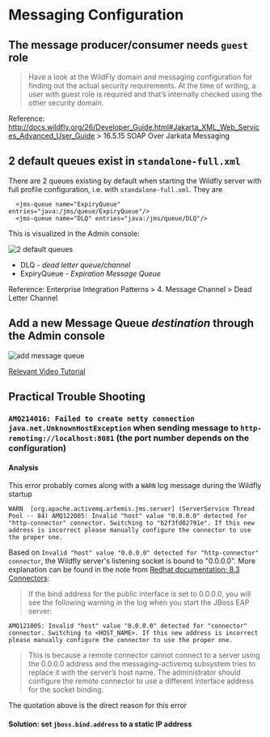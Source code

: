 # Messaging Configuration
## The message producer/consumer needs `guest` role

> Have a look at the WildFly domain and messaging configuration for finding out the actual security requirements. At the time of writing, a user with guest role is required and that’s internally checked using the other security domain. 

Reference: http://docs.wildfly.org/26/Developer_Guide.html#Jakarta_XML_Web_Services_Advanced_User_Guide > 16.5.15 SOAP Over Jarkata Messaging

## 2 default queues exist in `standalone-full.xml`
There are 2 queues existing by default when starting the Wildfly server with full profile configuration, i.e. with `standalone-full.xml`. They are

```
  <jms-queue name="ExpiryQueue" entries="java:/jms/queue/ExpiryQueue"/>
  <jms-queue name="DLQ" entries="java:/jms/queue/DLQ"/>
```

This is visualized in the Admin console:

![2 default queues](https://user-images.githubusercontent.com/3033388/174456874-0c0d403c-68e0-45a5-b6f7-7a339b4e162f.png)

 * DLQ - *dead letter queue/channel*
 * ExpiryQueue - *Expiration Message Queue*

Reference: Enterprise Integration Patterns > 4. Message Channel > Dead Letter Channel


## Add a new Message Queue *destination* through the Admin console
![add message queue](https://user-images.githubusercontent.com/3033388/174456532-652f455a-cbe4-4914-8b5f-34c148636db1.png)

[Relevant Video Tutorial](https://www.youtube.com/watch?v=StqHcny4dGc)

## Practical Trouble Shooting
### `AMQ214016: Failed to create netty connection java.net.UnknownHostException` when sending message to `http-remoting://localhost:8081` (the port number depends on the configuration)
#### Analysis
This error probably comes along with a `WARN` log message during the Wildfly startup

```
WARN  [org.apache.activemq.artemis.jms.server] (ServerService Thread Pool -- 84) AMQ122005: Invalid "host" value "0.0.0.0" detected for "http-connector" connector. Switching to "b2f3fd82791e". If this new address is incorrect please manually configure the connector to use the proper one.
```

Based on `Invalid "host" value "0.0.0.0" detected for "http-connector" connector`, the Wildfly server's listening socket is bound to "0.0.0.0". More explanation can be found in the note from [Redhat documentation: 8.3 Connectors](https://access.redhat.com/documentation/en-us/red_hat_jboss_enterprise_application_platform/7.1/html/configuring_messaging/acceptors_and_connectors#configuring_acceptors_and_connectors):

> If the bind address for the public interface is set to 0.0.0.0, you will see the following warning in the log when you start the JBoss EAP server: 

`AMQ121005: Invalid "host" value "0.0.0.0" detected for "connector" connector. Switching to <HOST_NAME>. If this new address is incorrect please manually configure the connector to use the proper one.`

> This is because a remote connector cannot connect to a server using the 0.0.0.0 address and the messaging-activemq subsystem tries to replace it with the server’s host name. The administrator should configure the remote connector to use a different interface address for the socket binding.

The quotation above is the direct reason for this error

#### Solution: set `jboss.bind.address` to a static IP address

